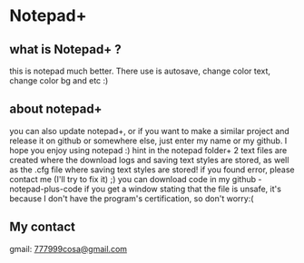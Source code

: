 # Notepad+

## what is Notepad+ ?
this is notepad much better. There use is autosave, change color text, change color bg and etc :)

## about notepad+ 
you can also update notepad+, or if you want to make a similar project and release it on github or somewhere else, just enter my name or my github. I hope you enjoy using notepad :)
hint in the notepad folder+ 2 text files are created where the download logs and saving text styles are stored, as well as the .cfg file where saving text styles are stored!
if you found error, please contact me (I'll try to fix it) ;)
you can download code in my github - notepad-plus-code
if you get a window stating that the file is unsafe, it's because I don't have the program's certification, so don't worry:(

## My contact
gmail: 777999cosa@gmail.com
